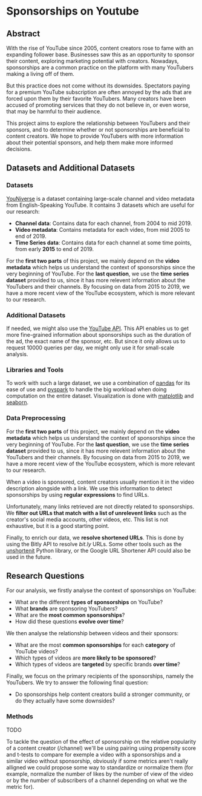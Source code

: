 # Sponsorships on Youtube

## Abstract 

With the rise of YouTube since 2005, content creators rose to fame with an expanding follower base. Businesses saw this as an opportunity to sponsor their content, exploring marketing potential with creators. Nowadays, sponsorships are a common practice on the platform with many YouTubers making a living off of them.

But this practice does not come without its downsides. Spectators paying for a premium YouTube subscription are often annoyed by the ads that are forced upon them by their favorite YouTubers. Many creators have been accused of promoting services that they do not believe in, or even worse, that may be harmful to their audience.

This project aims to explore the relationship between YouTubers and their sponsors, and to determine whether or not sponsorships are beneficial to content creators. We hope to provide YouTubers with more information about their potential sponsors, and help them make more informed decisions.

## Datasets and Additional Datasets

### Datasets

[YouNiverse](https://github.com/epfl-dlab/YouNiverse) is a dataset containing large-scale channel and video metadata from English-Speaking
YouTube. It contains 3 datasets which are useful for our research:

- **Channel data**: Contains data for each channel, from $2004$ to mid $2019$.
- **Video metadata**: Contains metadata for each video, from mid $2005$ to end of $2019$.
- **Time Series data**: Contains data for each channel at some time points, from early $\textbf{2015}$ to end of $2019$.

For the **first two parts** of this project, we mainly depend on the **video metadata** which helps us understand the context of sponsorships since the very beginning of YouTube. For the **last question**, we use the **time series dataset** provided to us, since it has more relevent information about the YouTubers and their channels. By focusing on data from $2015$ to $2019$, we have a more recent view of the YouTube ecosystem, which is more relevant to our research.

### Additional Datasets

If needed, we might also use the [YouTube API](https://developers.google.com/youtube/v3/docs/members). This API enables us to get more fine-grained information about sponsorships such as the duration of the ad, the exact name of the sponsor, etc. But since it only allows us to request $10000$ queries per day, we might only use it for small-scale analysis.

### Libraries and Tools

To work with such a large dataset, we use a combination of [pandas](https://pandas.pydata.org/docs/) for its ease of use and [pyspark](https://spark.apache.org/docs/latest/api/python/) to handle the big workload when doing computation on the entire dataset. Visualization is done with [matplotlib](https://matplotlib.org/3.3.3/contents.html) and [seaborn](https://seaborn.pydata.org/).

### Data Preprocessing

For the **first two parts** of this project, we mainly depend on the **video metadata** which helps us understand the context of sponsorships since the very beginning of YouTube. For the **last question**, we use the **time series dataset** provided to us, since it has more relevent information about the YouTubers and their channels. By focusing on data from $2015$ to $2019$, we have a more recent view of the YouTube ecosystem, which is more relevant to our research.

When a video is sponsored, content creators usually mention it in the video description alongside with a link. We use this information to detect sponsorships by using **regular expressions** to find URLs.

Unfortunately, many links retrieved are not directly related to sponsorships. We **filter out URLs that match with a list of unrelevent links** such as the creator's social media accounts, other videos, etc. This list is not exhaustive, but it is a good starting point.

Finally, to enrich our data, we **resolve shortened URLs**. This is done by using the Bitly API to resolve *bit.ly* URLs. Some other tools such as the [unshortenit](https://pypi.org/project/unshortenit/) Python library, or the Google URL Shortener API could also be used in the future.

## Research Questions

For our analysis, we firstly analyse the context of sponsorships on YouTube:
- What are the different **types of sponsorships** on YouTube?
- What **brands** are sponsoring YouTubers?
- What are the **most common sponsorships**?
- How did these questions **evolve over time**?

We then analyse the relationship between videos and their sponsors: 
- What are the most **common sponsorships** for each **category** of YouTube videos?
- Which types of videos are **more likely to be sponsored**?
- Which types of videos are **targeted** by specific brands **over time**?

Finally, we focus on the primary recipients of the sponsorships, namely the YouTubers. We try to answer the following final question:
- Do sponsorships help content creators build a stronger community, or do they actually have some downsides?

### Methods

TODO

To tackle the question of the effect of sponsorship on the relative popularity of a content creator (/channel) we'll be using pairing using propensity score and t-tests to compare for exemple a video with a sponsorships and a similar video without sponsorship, obviously if some metrics aren't really alligned we could propose some way to standardize or normalize them (for example, normalize the number of likes by the number of view of the video or by the number of subscribers of a channel depending on what we the metric for).

                                                      
